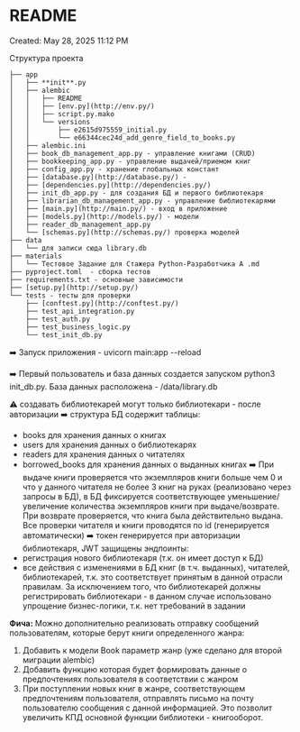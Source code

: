 # README

Created: May 28, 2025 11:12 PM

Структура проекта
```
├── app
│   ├── **init**.py
│   ├── alembic
│   │   ├── README
│   │   ├── [env.py](http://env.py/)
│   │   ├── script.py.mako
│   │   └── versions
│   │       ├── e2615d975559_initial.py
│   │       └── e66344cec24d_add_genre_field_to_books.py
│   ├── alembic.ini
│   ├── book_db_management_app.py - управление книгами (CRUD)
│   ├── bookkeeping_app.py - управление выдачей/приемом книг
│   ├── config_app.py - хранение глобальных констант
│   ├── [database.py](http://database.py/) - 
│   ├── [dependencies.py](http://dependencies.py/)
│   ├── init_db_app.py - для создания БД и первого библиотекаря
│   ├── librarian_db_management_app.py - управление библиотекарями
│   ├── [main.py](http://main.py/) - вход в приложение
│   ├── [models.py](http://models.py/) - модели
│   ├── reader_db_management_app.py
│   └── [schemas.py](http://schemas.py/) проверка моделей 
├── data
│   └── для записи сюда library.db
├── materials
│   └── Тестовое Задание для Стажера Python-Разработчика A .md
├── pyproject.toml  - сборка тестов
├── requirements.txt - основные зависимости
├── [setup.py](http://setup.py/)
└── tests - тесты для проверки
    ├── [conftest.py](http://conftest.py/)
    ├── test_api_integration.py
    ├── test_auth.py
    ├── test_business_logic.py
    └── test_init_db.py
```
➡️ Запуск приложения - uvicorn main:app --reload

➡️ Первый пользователь и база данных создается запуском python3 init_db.py.  База данных расположена - /data/library.db

⚠️ создавать библиотекарей могут только библиотекари - после авторизации
➡️ структура БД содержит таблицы:
 - books для хранения данных о книгах
 - users для хранения данных о библиотекарях
 - readers для хранения данных о читателях
 - borrowed_books для хранения данных о выданных книгах
➡️ При выдаче книги проверяется что экземпляров книги больше чем 0 и что у данного читателя не более 3 книг на руках (реализовано через запросы в БД), в БД фиксируется соответствующее уменьшение/увеличение количества экземпляров книги при выдаче/возврате. При возврате проверяется, что книга была действительно выдана. Все проверки читателя и книги проводятся по id (генерируется автоматически)
➡️ токен генерируется при авторизации библиотекаря, JWT защищены эндпоинты:
 - регистрация нового библиотекаря (т.к. он имеет доступ к БД)
 - все действия с изменениями в БД книг (в т.ч. выданных), читателей, библиотекарей, т.к. это соответствует принятым в данной отрасли правилам. За исключением того, что библиотекарей должны регистрировать библиотекари - в данном случае использовано упрощение бизнес-логики, т.к. нет требований в задании

**Фича:** Можно дополнительно реализовать отправку сообщений пользователям, которые берут книги определенного жанра:
1. Добавить к модели Book параметр жанр (уже сделано для второй миграции alembic)
2. Добавить функцию которая будет формировать данные о предпочтениях пользователя в соответствии с жанром
3. При поступлении новых книг в жанре, соответствующем предпочтениям пользователя,  отправлять письмо на почту пользователю сообщения с данной информацией.
Это позволит увеличить КПД основной функции библиотеки - книгооборот.